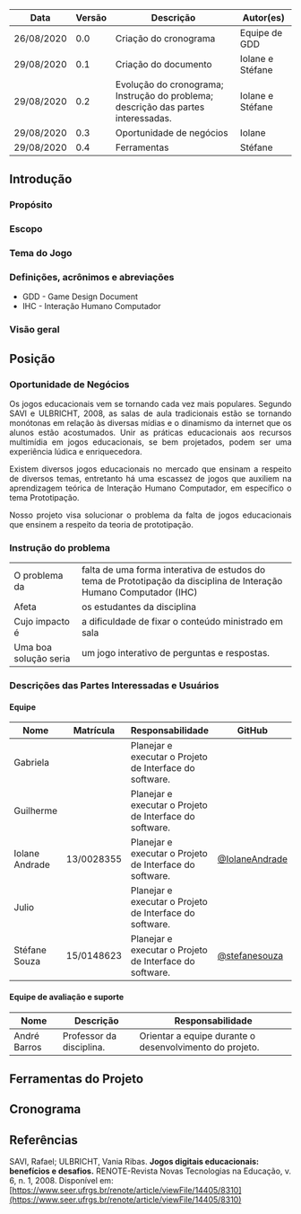
Data | Versão | Descrição | Autor(es)
---- | ---- | ----| -----
26/08/2020 | 0.0 | Criação do cronograma | Equipe de GDD
29/08/2020| 0.1 | Criação do documento | Iolane e Stéfane
29/08/2020 | 0.2 | Evolução do cronograma; Instrução do problema; descrição das partes interessadas. | Iolane e Stéfane
29/08/2020 | 0.3 | Oportunidade de negócios | Iolane
29/08/2020 | 0.4 | Ferramentas | Stéfane



## Introdução

### Propósito

### Escopo

### Tema do Jogo

### Definições, acrônimos e abreviações

* GDD - Game Design Document
* IHC - Interação Humano Computador

### Visão geral

## Posição

### Oportunidade de Negócios

<p align="justify">Os jogos educacionais vem se tornando cada vez mais populares. Segundo SAVI e ULBRICHT, 2008, as salas de aula tradicionais estão se tornando monótonas em relação às diversas mídias e o dinamismo da internet que os alunos estão acostumados. Unir as práticas educacionais aos recursos multimídia em jogos educacionais, se bem projetados, podem ser uma experiência lúdica e enriquecedora.</p>

<p align="justify">Existem diversos jogos educacionais no mercado que ensinam a respeito de diversos temas, entretanto há uma escassez de jogos que auxiliem na aprendizagem teórica de Interação Humano Computador, em específico o tema Prototipação.</p>

<p align="justify">Nosso projeto visa solucionar o problema da falta de jogos educacionais que ensinem a respeito da teoria de prototipação.</p>

### Instrução do problema

<table>
<tr> <td> O problema da </td> <td>falta de uma forma interativa de estudos do tema de Prototipação da disciplina de Interação Humano Computador (IHC) </td> </tr>
<tr> <td>Afeta</td> <td> os estudantes da disciplina</td> </tr>
<tr> <td>Cujo impacto é</td> <td> a dificuldade de fixar o conteúdo ministrado em sala </td> </tr>
<tr> <td> Uma boa solução seria</td> <td> um jogo interativo de perguntas e respostas.</td> </tr>
</table>

### Descrições das Partes Interessadas e Usuários
#### Equipe

 Nome | Matrícula | Responsabilidade | GitHub
------- | ---------|----------------- | -------
Gabriela |    |Planejar e executar o Projeto de Interface do software. |   
Guilherme || Planejar e executar o Projeto de Interface do software. |
Iolane Andrade | 13/0028355 | Planejar e executar o Projeto de Interface do software. | [@IolaneAndrade](https://github.com/IolaneAndrade)
Julio | | Planejar e executar o Projeto de Interface do software. | 
Stéfane Souza | 15/0148623 | Planejar e executar o Projeto de Interface do software. | [@stefanesouza](https://github.com/stefanesouza)


#### Equipe de avaliação e suporte

Nome | Descrição | Responsabilidade
----- | ------ | -------
André Barros | Professor da disciplina. | Orientar a equipe durante o desenvolvimento do projeto.

## Ferramentas do Projeto

## Cronograma

## Referências

SAVI, Rafael; ULBRICHT, Vania Ribas. **Jogos digitais educacionais: benefícios e desafios.** RENOTE-Revista Novas Tecnologias na Educação, v. 6, n. 1, 2008. Disponível em: [https://www.seer.ufrgs.br/renote/article/viewFile/14405/8310](https://www.seer.ufrgs.br/renote/article/viewFile/14405/8310)
